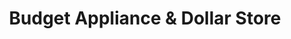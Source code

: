 ---
title: "Budget Appliance & Dollar Store"
url: /belle-fourche/budget-appliance-und-dollar-store/
shop: Kramladen
---